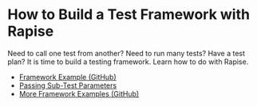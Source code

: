 # How to Build a Test Framework with Rapise

Need to call one test from another? Need to run many tests? Have a test plan? It is time to build a testing framework. Learn how to do with Rapise.

- [Framework Example (GitHub)](https://github.com/Inflectra/rapise-framework-examples/tree/master/SpiraFriendlyWithRvlAndUserLib)
- [Passing Sub-Test Parameters](https://www.inflectra.com/Support/KnowledgeBase/KB501.aspx)
- [More Framework Examples (GitHub)](https://github.com/Inflectra/rapise-framework-examples)


